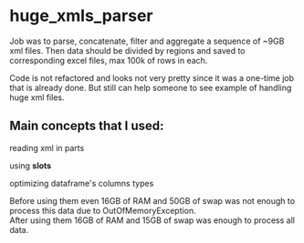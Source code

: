 # huge_xmls_parser

Job was to parse, concatenate, filter and aggregate a sequence of ~9GB xml files. Then data should be divided by regions and saved 
to corresponding excel files, max 100k of rows in each. 

Code is not refactored and looks not very pretty since it was a one-time job that is already done. 
But still can help someone to see example of handling huge xml files. 

## Main concepts that I used: 

reading xml in parts

using __slots__ 

optimizing dataframe's columns types
    
Before using them even 16GB of RAM and 50GB of swap was not enough to process this data due to OutOfMemoryException.  
After using them 16GB of RAM and 15GB of swap was enough to process all data. 
    
    
